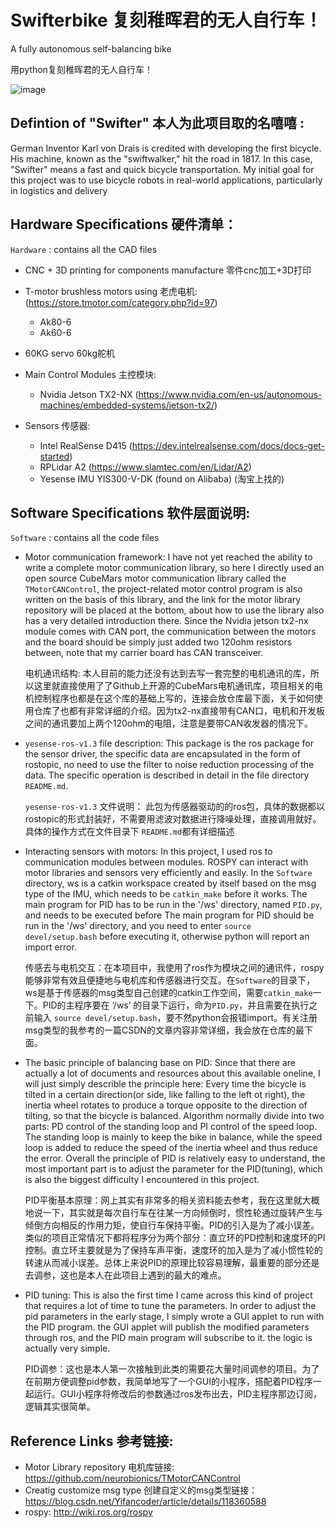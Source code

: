 # Swifterbike 复刻稚晖君的无人自行车！
A fully autonomous self-balancing bike 

用python复刻稚晖君的无人自行车！


![image](https://user-images.githubusercontent.com/97100920/196859645-f2c14f5a-aec7-4d89-97b3-0bc14e391040.png)


## Defintion of "Swifter" 本人为此项目取的名嘻嘻 : 

German Inventor Karl von Drais is credited with developing the first bicycle. 
His machine, known as the "swiftwalker," hit the road in 1817. 
In this case, "Swifter" means a fast and quick bicycle transportation.
My initial goal for this project was to use bicycle robots in real-world applications, particularly in logistics and delivery




## Hardware Specifications 硬件清单：

`Hardware` : contains all the CAD files
+ CNC + 3D printing for components manufacture 零件cnc加工+3D打印

+ T-motor brushless motors using 老虎电机: (https://store.tmotor.com/category.php?id=97)

    + Ak80-6
    + Ak60-6
+ 60KG servo 60kg舵机

+ Main Control Modules 主控模块: 
    + Nvidia Jetson TX2-NX (https://www.nvidia.com/en-us/autonomous-machines/embedded-systems/jetson-tx2/) 
    

+ Sensors 传感器: 
    + Intel RealSense D415 (https://dev.intelrealsense.com/docs/docs-get-started)
    + RPLidar A2 (https://www.slamtec.com/en/Lidar/A2)
    + Yesense IMU YIS300-V-DK (found on Alibaba) (淘宝上找的)
   

## Software Specifications 软件层面说明:
`Software` : contains all the code files

+ Motor communication framework: I have not yet reached the ability to write a complete motor communication library, so here I directly used an open source CubeMars motor communication library called the `TMotorCANControl`, the project-related motor control program is also written on the basis of this library, and the link for the motor library repository will be placed at the bottom, about how to use the library also has a very detailed introduction there. Since the Nvidia jetson tx2-nx module comes with CAN port, the communication between the motors and the board should be simply just added two 120ohm resistors between, note that my carrier board has CAN transceiver.
  
  电机通讯结构: 本人目前的能力还没有达到去写一套完整的电机通讯的库，所以这里就直接使用了了Github上开源的CubeMars电机通讯库，项目相关的电机控制程序也都是在这个库的基础上写的，连接会放仓库最下面，关于如何使用仓库了也都有非常详细的介绍。因为tx2-nx直接带有CAN口，电机和开发板之间的通讯要加上两个120ohm的电阻，注意是要带CAN收发器的情况下。
   
+ `yesense-ros-v1.3` file description: This package is the ros package for the sensor driver, the specific data are encapsulated in the form of rostopic, no need to use the filter to noise reduction processing of the data. The specific operation is described in detail in the file directory `README.md`.
   
   `yesense-ros-v1.3` 文件说明： 此包为传感器驱动的的ros包，具体的数据都以rostopic的形式封装好，不需要用滤波对数据进行降噪处理，直接调用就好。具体的操作方式在文件目录下 `README.md`都有详细描述

+ Interacting sensors with motors: In this project, I used ros to communication modules between modules. ROSPY can interact with motor libraries and sensors very efficiently and easily. In the `Software` directory, ws is a catkin workspace created by itself based on the msg type of the IMU, which needs to be `catkin_make` before it works. The main program for PID has to be run in the '/ws' directory, named `PID.py`, and needs to be executed before The main program for PID should be run in the '/ws' directory, and you need to enter `source devel/setup.bash` before executing it, otherwise python will report an import error.
 
  传感去与电机交互：在本项目中，我使用了ros作为模块之间的通讯件，rospy能够非常有效且便捷地与电机库和传感器进行交互。在`Software`的目录下，ws是基于传感器的msg类型自己创建的catkin工作空间，需要`catkin_make`一下。PID的主程序要在 ‘/ws’ 的目录下运行，命为`PID.py`，并且需要在执行之前输入 `source devel/setup.bash`，要不然python会报错import。有关注册msg类型的我参考的一篇CSDN的文章内容非常详细，我会放在仓库的最下面。

+ The basic principle of balancing base on PID: Since that there are actually a lot of documents and resources about this available oneline, I will just simply describle the principle here: Every time the bicycle is tilted in a certain direction(or side, like falling to the left ot right), the inertia wheel rotates to produce a torque opposite to the direction of tilting, so that the bicycle is balanced. Algorithm normally divide into two parts: PD control of the standing loop and PI control of the speed loop. The standing loop is mainly to keep the bike in balance, while the speed loop is added to reduce the speed of the inertia wheel and thus reduce the error. Overall the principle of PID is relatively easy to understand, the most important part is to adjust the parameter for the PID(tuning), which is also the biggest difficulty I encountered in this project.

   PID平衡基本原理：网上其实有非常多的相关资料能去参考，我在这里就大概地说一下，其实就是每次自行车在往某一方向倾倒时，惯性轮通过旋转产生与倾倒方向相反的作用力矩，使自行车保持平衡。PID的引入是为了减小误差。类似的项目正常情况下都将程序分为两个部分：直立环的PD控制和速度环的PI控制。直立环主要就是为了保持车声平衡，速度环的加入是为了减小惯性轮的转速从而减小误差。总体上来说PID的原理比较容易理解，最重要的部分还是去调参，这也是本人在此项目上遇到的最大的难点。

+ PID tuning: This is also the first time I came across this kind of project that requires a lot of time to tune the parameters. In order to adjust the pid parameters in the early stage, I simply wrote a GUI applet to run with the PID program. the GUI applet will publish the modified parameters through ros, and the PID main program will subscribe to it. the logic is actually very simple.
   
   PID调参：这也是本人第一次接触到此类的需要花大量时间调参的项目。为了在前期方便调整pid参数，我简单地写了一个GUI的小程序，搭配着PID程序一起运行。GUI小程序将修改后的参数通过ros发布出去，PID主程序那边订阅，逻辑其实很简单。



## Reference Links 参考链接:
+ Motor Library repository 电机库链接: https://github.com/neurobionics/TMotorCANControl
+ Creatig customize msg type 创建自定义的msg类型链接：https://blog.csdn.net/Yifancoder/article/details/118360588
+ rospy: http://wiki.ros.org/rospy









